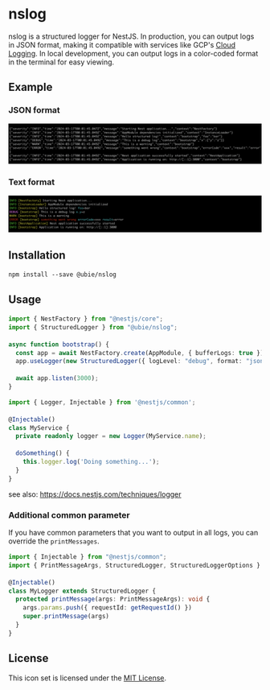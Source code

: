 # nslog

nslog is a structured logger for NestJS. In production, you can output logs in JSON format, making it compatible with services like GCP's [Cloud Logging](https://cloud.google.com/logging/docs/structured-logging). In local development, you can output logs in a color-coded format in the terminal for easy viewing.

## Example

### JSON format

![json](./assets/json.png)

### Text format

![text](./assets/text.png)

## Installation

```
npm install --save @ubie/nslog
```

## Usage

```typescript
import { NestFactory } from "@nestjs/core";
import { StructuredLogger } from "@ubie/nslog";

async function bootstrap() {
  const app = await NestFactory.create(AppModule, { bufferLogs: true });
  app.useLogger(new StructuredLogger({ logLevel: "debug", format: "json" }));

  await app.listen(3000);
}
```

```typescript
import { Logger, Injectable } from '@nestjs/common';

@Injectable()
class MyService {
  private readonly logger = new Logger(MyService.name);

  doSomething() {
    this.logger.log('Doing something...');
  }
}
```

see also: https://docs.nestjs.com/techniques/logger

### Additional common parameter

If you have common parameters that you want to output in all logs, you can override the `printMessages`.

```typescript
import { Injectable } from "@nestjs/common";
import { PrintMessageArgs, StructuredLogger, StructuredLoggerOptions } from "./structured-logger";

@Injectable()
class MyLogger extends StructuredLogger {
  protected printMessage(args: PrintMessageArgs): void {
    args.params.push({ requestId: getRequestId() })
    super.printMessage(args)
  }
}
```

## License

This icon set is licensed under the [MIT License](https://github.com/ubie-oss/nslog/blob/main/LICENSE).
